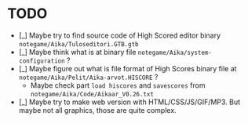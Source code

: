 # TODO

- [_] Maybe try to find source code of High Scored editor binary `notegame/Aika/Tuloseditori.GTB.gtb`
- [_] Maybe think what is at binary file `notegame/Aika/system-configuration` ?
- [_] Maybe figure out what is file format of High Scores binary file at `notegame/Aika/Pelit/Aika-arvot.HISCORE` ?
  - Maybe check part `load hiscores` and `savescores` from `notegame/Aika/Code/Aikaar_V0.26.txt`
- [_] Maybe try to make web version with HTML/CSS/JS/GIF/MP3. But maybe not all graphics, those are quite complex.

